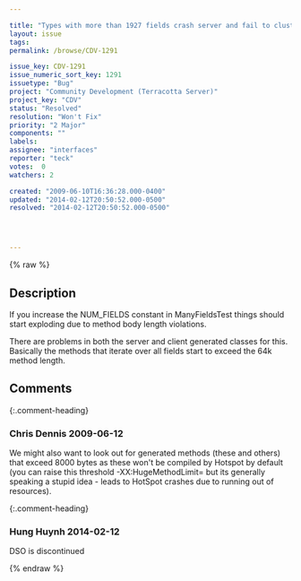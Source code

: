 ```yaml
---

title: "Types with more than 1927 fields crash server and fail to cluster"
layout: issue
tags: 
permalink: /browse/CDV-1291

issue_key: CDV-1291
issue_numeric_sort_key: 1291
issuetype: "Bug"
project: "Community Development (Terracotta Server)"
project_key: "CDV"
status: "Resolved"
resolution: "Won't Fix"
priority: "2 Major"
components: ""
labels: 
assignee: "interfaces"
reporter: "teck"
votes:  0
watchers: 2

created: "2009-06-10T16:36:28.000-0400"
updated: "2014-02-12T20:50:52.000-0500"
resolved: "2014-02-12T20:50:52.000-0500"




---
```


{% raw %}

## Description

<div markdown="1" class="description">

If you increase the NUM\_FIELDS constant in ManyFieldsTest things should start exploding due to method body length violations. 

There are problems in both the server and client generated classes for this. Basically the methods that iterate over all fields start to exceed the 64k method length. 




</div>

## Comments


{:.comment-heading}
### **Chris Dennis** <span class="date">2009-06-12</span>

<div markdown="1" class="comment">

We might also want to look out for generated methods (these and others) that exceed 8000 bytes as these won't be compiled by Hotspot by default (you can raise this threshold -XX:HugeMethodLimit=<xxx> but its generally speaking a stupid idea - leads to HotSpot crashes due to running out of resources).

</div>


{:.comment-heading}
### **Hung Huynh** <span class="date">2014-02-12</span>

<div markdown="1" class="comment">

DSO is discontinued

</div>



{% endraw %}
